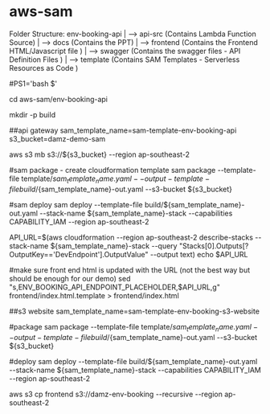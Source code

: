# aws-sam

Folder Structure:
env-booking-api
 | --> api-src      (Contains Lambda Function Source)
 | --> docs         (Contains the PPT)
 | --> frontend     (Contains the Frontend HTML/Javascript file )
 | --> swagger      (Contains the swagger files - API Definition Files  )
 | --> template     (Contains SAM Templates - Serverless Resources as Code  )

#PS1='bash $'

cd aws-sam/env-booking-api

mkdir -p build

##api gateway
sam_template_name=sam-template-env-booking-api
s3_bucket=damz-demo-sam

aws s3 mb s3://${s3_bucket} --region ap-southeast-2

#sam package - create cloudformation template
sam package --template-file template/${sam_template_name}.yaml --output-template-file build/${sam_template_name}-out.yaml --s3-bucket ${s3_bucket}

#sam deploy
sam deploy --template-file build/${sam_template_name}-out.yaml --stack-name ${sam_template_name}-stack --capabilities CAPABILITY_IAM --region ap-southeast-2

API_URL=$(aws cloudformation --region ap-southeast-2 describe-stacks --stack-name ${sam_template_name}-stack --query "Stacks[0].Outputs[?OutputKey=='DevEndpoint'].OutputValue" --output text)
echo $API_URL

#make sure front end html is updated with the URL (not the best way but should be enough for our demo)
sed "s,ENV_BOOKING_API_ENDPOINT_PLACEHOLDER,$API_URL,g" frontend/index.html.template > frontend/index.html

##s3 website
sam_template_name=sam-template-env-booking-s3-website

#package
sam package --template-file template/${sam_template_name}.yaml --output-template-file build/${sam_template_name}-out.yaml --s3-bucket ${s3_bucket}

#deploy
sam deploy --template-file build/${sam_template_name}-out.yaml --stack-name ${sam_template_name}-stack --capabilities CAPABILITY_IAM --region ap-southeast-2

aws s3 cp frontend s3://damz-env-booking --recursive --region ap-southeast-2
